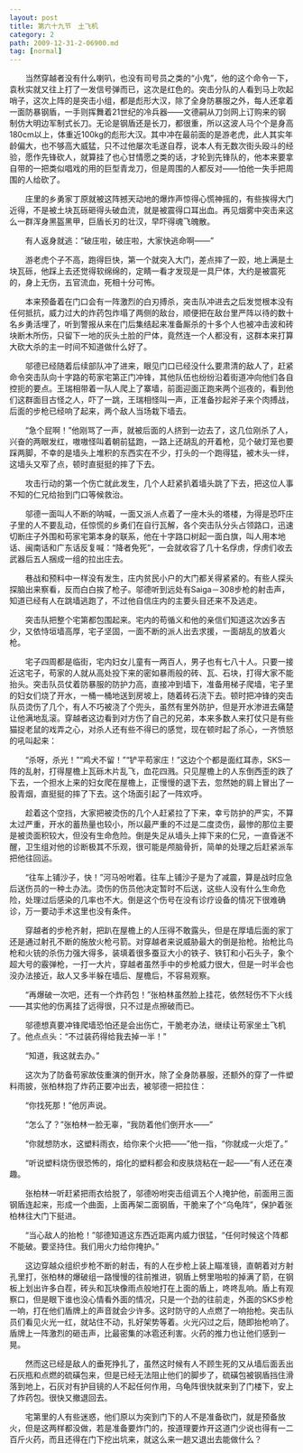 ```yaml
---
layout: post
title: 第六十九节　土飞机
category: 2
path: 2009-12-31-2-06900.md
tag: [normal]
---
```


　　当然穿越者没有什么喇叭，也没有司号员之类的“小鬼”，他的这个命令一下，袁秋实就又往上打了一发信号弹而已，这次是红色的。突击分队的人看到马上吹起哨子，这次上阵的是突击小组，都是彪形大汉，除了全身防暴服之外，每人还拿着一面防暴钢盾，一手则挥舞着21世纪的冷兵器――文德嗣从刀剑网上订购来的钢制仿大明边军制式长刀。无论是钢盾还是长刀，都很重，所以这波人马个个是身高180cm以上，体重近100kg的彪形大汉。其中冲在最前面的是游老虎，此人其实年龄偏大，也不够高大威猛，只不过他屡次毛遂自荐，说本人有无数次街头殴斗的经验，愿作先锋砍人，就算挂了也心甘情愿之类的话，才轮到先锋队的，他本来要拿自带的一把类似唱戏的用的巨型青龙刀，但是周围的人都反对――怕他一失手把周围的人给砍了。

　　庄里的乡勇家丁原就被这阵撼天动地的爆炸声惊得心慌神摇的，有些挨得大门近得，不是被土块瓦砾砸得头破血流，就是被震得口耳出血。再见烟雾中突击来这么一群浑身黑盔黑甲，巨盾长刃的壮汉，早吓得魂飞魄散。

　　有人返身就逃：“破庄啦，破庄啦，大家快逃命啊――”

　　游老虎个子不高，跑得巨快，第一个就突入大门，差点摔了一跤，地上满是土块瓦砾，他踩上去还觉得软绵绵的，定睛一看才发现是一具尸体，大约是被震死的，身上无伤，五官流血，死相十分可怖。

　　本来预备着在门口会有一阵激烈的白刃搏杀，突击队冲进去之后发觉根本没有任何抵抗，威力过大的炸药包炸塌了两侧的敌台，顺便把在敌台里严阵以待的数十名乡勇活埋了，听到警报从来在门后集结起来准备厮杀的十多个人也被冲击波和砖块断木所伤，只留下一地的灰头土脸的尸体，竟然连一个人都没有，这群本来打算大砍大杀的主一时间不知道做什么好了。

　　邬德已经随着后续部队冲了进来，眼见门口已经没什么要肃清的敌人了，赶紧命令突击队向十字路的苟家宅第正门冲锋，其他队伍也纷纷沿着街道冲向他们各自控扼的要点。王瑞相带着一队人爬上了寨墙，前面迎面正跑来两个巡夜的，看到他们这群面目古怪之人，吓了一跳，王瑞相怪叫一声，正准备抄起斧子来个肉搏战，后面的步枪已经响了起来，两个敌人当场栽下墙去。

　　“急个屁啊！”他刚骂了一声，就被后面的人挤到一边去了，这几位刚杀了人，兴奋的两眼发红，嗷嗷怪叫着朝前猛跑，一路上还胡乱的开着枪，见个破灯笼也要踩两脚，不幸的是墙头上堆积的东西实在不少，打头的一个跑得猛，被木头一绊，这墙头又窄了点，顿时直挺挺的摔了下去。

　　攻击行动的第一个伤亡就此发生，几个人赶紧扒着墙头跳了下去，把这位人事不知的仁兄给抬到门口等候救治。

　　邬德一面叫人不断的呐喊，一面又派人点着了一座木头的塔楼，为得是恐吓庄子里的人不要乱动，任惊慌的乡勇们在自行瓦解，各个突击队分头占领路口，迅速切断庄子外围和苟家宅第本身的联系，他在十字路口树起一面白旗，叫人用本地话、闽南话和广东话反复喊：“降者免死”，一会就收容了几十名俘虏，俘虏们收去武器后五人捆成一组的拉出庄去。

　　巷战和预料中一样没有发生，庄内贫民小户的大门都关得紧紧的。有些人探头探脑出来察看，反而白白挨了枪子。邬德听到远处有Saiga－308步枪的射击声，知道已经有人在跳墙逃跑了，不过他自信庄内的主要头目还来不及逃走。

　　突击队把整个宅第都包围起来。宅内的苟循义和他的亲信们知道这次凶多吉少，又依恃垣墙高厚，宅子坚固，一面不断的派人出去求援，一面胡乱的放着火枪。

　　宅子四周都是临街，宅内妇女儿童有一两百人，男子也有七八十人。只要一接近这宅子，苟家的人就从高处投下来的密如暴雨般的砖、瓦、石块，打得大家不能抬头。突击队员仗着防暴服的防护力高，直接冲到墙下，准备用梯子爬墙，宅子里的妇女们烧了开水，一桶一桶地送到房坡上，随着砖石浇下去。顿时把冲锋的突击队员烫伤了几个，有人不巧被浇了个兜头，虽然有里外防护，但是开水渗进去痛楚让他满地乱滚。穿越者这边看到对方伤了自己的兄弟，本来多数人来打仗只是有些猫捉老鼠的戏弄之心，对杀人还有些不得已的感觉，现在顿时起了杀心，一齐愤怒的吼叫起来：

　　“杀呀，杀光！”“鸡犬不留！”“铲平苟家庄！”这边个个都是面红耳赤，SKS一阵的乱射，打得屋檐上瓦砾木片乱飞，血花四溅。只见屋檐上的人东倒西歪的跌了下去，一个担水上来的妇女爬在屋檐上，正慢慢的退下去，忽然她的肩上冒出了一股青烟，直挺挺的摔了下去。这个场面引起了一阵欢呼。

　　趁着这个空挡，大家把被烫伤的几个人赶紧拉了下来，幸亏防护的严实，不算太过严重，开水的蓄热量也较小，所以最严重的不过是二度烫伤，最惨的那位主要是被烫面积较大，但没有生命危险。倒是失足从墙头上摔下来的仁兄，一直昏迷不醒，卫生组对他的诊断极其不乐观，很可能是颅脑骨折，简单的处理之后赶紧派车把他往回运。

　　“往车上铺沙子，快！”河马吩咐着。往车上铺沙子是为了减震，算是战时应急后送伤员的一种土办法。烫伤的伤员他决定暂时不后送，这些人没有什么生命危险，处理过后感染的几率也不大。倒是这个伤号在没有诊疗设备的情况下很难确诊，万一要动手术这里也没有条件。

　　穿越者的步枪齐射，把趴在屋檐上的人压得不敢露头，但是在厚墙后面的家丁还是通过射孔不断的施放火枪弓箭。对穿越者来说威胁最大的倒是抬枪。抬枪比鸟枪和火铳的杀伤力强大得多，装填着很多蚕豆大小的铁子、铁钉和小石头子，象个超大号的霰弹枪，一打一大片，穿越者虽然手中的步枪威力很大，但是一时半会也没办法接近，敌人又多半躲在墙后、屋檐后，不容易观察。

　　“再爆破一次吧，还有一个炸药包！”张柏林虽然脸上挂花，依然轻伤不下火线――其实他的伤离挂了远得很，只不过是点擦破而已。

　　邬德想真要冲锋爬墙恐怕还是会出伤亡，干脆老办法，继续让苟家坐土飞机了。他点点头：“不过装药得给我去掉一半！”

　　“知道，我这就去办。”

　　这次为了防备苟家故伎重演的倒开水，除了全身防暴服，还额外的穿了一件塑料雨披，张柏林抱了炸药正要冲出去，被邬德一把拉住：

　　“你找死那！”他厉声说。

　　“怎么了？”张柏林一脸无辜，“我防着他们倒开水――”

　　“你就想防水，这塑料雨衣，给你来个火把――”他一指，“你就成一火炬了。”

　　“听说塑料烧伤很恐怖的，熔化的塑料都会和皮肤烧粘在一起――”有人还在凑趣。

　　张柏林一听赶紧把雨衣给脱了，邬德吩咐突击组调五个人掩护他，前面用三面钢盾连起来，形成一个曲面，上面再架二面钢盾，干脆来了个“乌龟阵”，保护着张柏林往大门下挺进。

　　“当心敌人的抬枪！”邬德知道这东西近距离内威力很猛，“任何时候这个阵都不能破。要坚持住。我们用火力给你掩护。”

　　这边穿越众组织步枪不断的射击，有的人在步枪上装上瞄准镜，直朝着对方射孔里打，张柏林的爆破组一路慢慢的往前推进，钢盾上劈里啪啦的掉满了箭，在钢板上划出许多白茬，砖头和瓦块像雨点般地打在上面的盾上，咚咚乱响。盾上有观察口，但是眼下谁也没心情看外面的情况，只是一个劲的往前走，外面的SKS步枪一响，打在他们盾牌上的声音就会少许多。这时防守的人点燃了一响抬枪。突击队员们看见火光一红，就站住不动，扎好架势等着。火光闪过之后，随即抬枪响了。盾牌上一阵激烈的砸击声，比最密集的冰雹还利害。火药的推力也让他们感到一晃。

　　然而这已经是敌人的垂死挣扎了，虽然这时候有人不顾生死的又从墙后面丢出石灰瓶和点燃的硫磺包来，但是已经无法阻止他们的脚步了，硫磺包被钢盾挡住滑落到地上，石灰对有护目镜的人不起任何作用，乌龟阵很快就来到了门楼下，安上了炸药包。很快又撤退回去。

　　宅第里的人有些迷惑，他们原以为突到门下的人不是准备砍门，就是预备放火，但是这两样都没做，若是准备要炸门的，按道理要炸开这道门少说也得有一二百斤火药，而且还得在门下挖出坑来，就这么来一趟又退出去能做什么？
